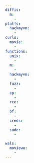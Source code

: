 ```yaml
---
diffis:
  m:
    -
platfs:
  hackmyvm:
    -
curls:
  movie:
    -
functions:
  unix:
    -
  m:
    -
  hackmyvm:
    -
  fuzz:
    -
  ep:
    -
  rce:
    -
  bf:
    -
  creds:
    -
  sudo:
    -

wals:
  moviewu:
    -
---
```

